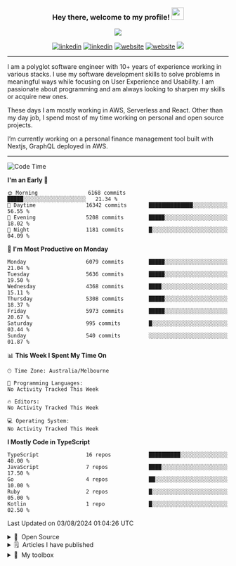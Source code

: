 <!--
colors
  - yellow: #F7D767
  - red: #F75C7E
  - black: 20222E
-->

<h3 align="center">
  Hey there, welcome to my profile! <img src="https://media.giphy.com/media/hvRJCLFzcasrR4ia7z/giphy.gif" width="28">
</h3>

<p align="center">
  <a href="https://github.com/DenverCoder1/readme-typing-svg"><img src="https://readme-typing-svg.herokuapp.com/?lines=Polyglot%20software%20Engineer%3B10%2B%20years%20of%20experience%3BSpecialised%20in%20Serverless%20and%20AWS%3BProud%20father%20of%20twin%20daughters;Learn%20all%20the%20things&center=true&width=440&height=45&color=F7D767&vCenter=true&size=22"></a>
</p>

<p align="center">
  <a href="https://linkedin.com/in/adikari" target="_blank"><img src="https://img.shields.io/badge/-LinkedIn-F75C7E?style=flat-square&logo=Linkedin&logoColor=white" alt="linkedin"/></a>
    <a href="https://twitter.com/adikari" target="_blank"><img src="https://img.shields.io/badge/-Twitter-F75C7E?style=flat-square&logo=Twitter&logoColor=white" alt="linkedin"/></a>
    <a href="https://subash.com.au" target="_blank"><img src="https://img.shields.io/badge/Website-F75C7E?style=flat-square&logo=google-chrome&logoColor=white" alt="website"/></a>
    <a href="https://medium.com/@adikari" target="_blank"><img src="https://img.shields.io/badge/Medium-F75C7E?style=flat-square&logo=medium&logoColor=white" alt="website"/></a>
  <img src="https://shields-io-visitor-counter.herokuapp.com/badge?page=adikari.adikari&style=flat-square&color=F75C7E&labelColor=F75C7E&logo=GitHub" />
</p>

<hr />

<p align="left">
I am a polyglot software engineer with 10+ years of experience working in various stacks. I use my software development skills to solve problems in meaningful ways while focusing on User Experience and Usability. I am passionate about programming and am always looking to sharpen my skills or acquire new ones.

These days I am mostly working in AWS, Serverless and React. Other than my day job, I spend most of my time working on personal and open source projects.

I’m currently working on a personal finance management tool built with Nextjs, GraphQL deployed in AWS.
</p>

<hr/>

<!--START_SECTION:waka-->
![Code Time](http://img.shields.io/badge/Code%20Time-3%2C417%20hrs%2035%20mins-blue)

**I'm an Early 🐤** 

```text
🌞 Morning                6168 commits        █████░░░░░░░░░░░░░░░░░░░░   21.34 % 
🌆 Daytime                16342 commits       ██████████████░░░░░░░░░░░   56.55 % 
🌃 Evening                5208 commits        █████░░░░░░░░░░░░░░░░░░░░   18.02 % 
🌙 Night                  1181 commits        █░░░░░░░░░░░░░░░░░░░░░░░░   04.09 % 
```
📅 **I'm Most Productive on Monday** 

```text
Monday                   6079 commits        █████░░░░░░░░░░░░░░░░░░░░   21.04 % 
Tuesday                  5636 commits        █████░░░░░░░░░░░░░░░░░░░░   19.50 % 
Wednesday                4368 commits        ████░░░░░░░░░░░░░░░░░░░░░   15.11 % 
Thursday                 5308 commits        █████░░░░░░░░░░░░░░░░░░░░   18.37 % 
Friday                   5973 commits        █████░░░░░░░░░░░░░░░░░░░░   20.67 % 
Saturday                 995 commits         █░░░░░░░░░░░░░░░░░░░░░░░░   03.44 % 
Sunday                   540 commits         ░░░░░░░░░░░░░░░░░░░░░░░░░   01.87 % 
```


📊 **This Week I Spent My Time On** 

```text
🕑︎ Time Zone: Australia/Melbourne

💬 Programming Languages: 
No Activity Tracked This Week

🔥 Editors: 
No Activity Tracked This Week

💻 Operating System: 
No Activity Tracked This Week
```

**I Mostly Code in TypeScript** 

```text
TypeScript               16 repos            ██████████░░░░░░░░░░░░░░░   40.00 % 
JavaScript               7 repos             ████░░░░░░░░░░░░░░░░░░░░░   17.50 % 
Go                       4 repos             ██░░░░░░░░░░░░░░░░░░░░░░░   10.00 % 
Ruby                     2 repos             █░░░░░░░░░░░░░░░░░░░░░░░░   05.00 % 
Kotlin                   1 repo              █░░░░░░░░░░░░░░░░░░░░░░░░   02.50 % 
```




 Last Updated on 03/08/2024 01:04:26 UTC
<!--END_SECTION:waka-->

<details>
  <summary>🤖&nbsp; Open Source</summary>
  <br />

  <table>
    <thead align="center">
      <tr border: none;>
        <td><b>💻 Projects</b></td>
        <td><b>🌟 Stars</b></td>
        <td><b>🍴 Forks</b></td>
        <td><b>🐛 Issues</b></td>
        <td><b>🔔 Pull Requests</b></td>
        <td><b>👨‍💻 Language</b></td>
      </tr>
    </thead>
    <tbody>
       <tr>
	      <td><a href="https://github.com/ACloudGuru/serverless-plugin-aws-alerts">Serverless Plugin AWS Alerts</a></td>
        <td><img alt="Stars" src="https://img.shields.io/github/stars/ACloudGuru/serverless-plugin-aws-alerts?style=flat-square&labelColor=F75C7E&color=F7D767"/></td>
        <td><img alt="Forks" src="https://img.shields.io/github/forks/ACloudGuru/serverless-plugin-aws-alerts?style=flat-square&labelColor=F75C7E&color=F7D767"/></td>
        <td><img alt="Issues" src="https://img.shields.io/github/issues/ACloudGuru/serverless-plugin-aws-alerts?style=flat-square&labelColor=F75C7E&color=F7D767"/></td>
        <td><img alt="Pull Requests" src="https://img.shields.io/github/issues-pr/ACloudGuru/serverless-plugin-aws-alerts?style=flat-square&labelColor=F75C7E&color=F7D767"/></td>
        <td><img alt="Language" src="https://img.shields.io/github/languages/top/ACloudGuru/serverless-plugin-aws-alerts?style=flat-square&labelColor=F75C7E&color=F7D767"/></td>
      </tr>
      <tr>
	      <td><a href="https://github.com/chronotc/monorepo-diff-buildkite-plugin">Buildkite Monorepo Plugin</a></td>
        <td><img alt="Stars" src="https://img.shields.io/github/stars/chronotc/monorepo-diff-buildkite-plugin?style=flat-square&labelColor=F75C7E&color=F7D767"/></td>
        <td><img alt="Forks" src="https://img.shields.io/github/forks/chronotc/monorepo-diff-buildkite-plugin?style=flat-square&labelColor=F75C7E&color=F7D767"/></td>
        <td><img alt="Issues" src="https://img.shields.io/github/issues/chronotc/monorepo-diff-buildkite-plugin?style=flat-square&labelColor=F75C7E&color=F7D767"/></td>
        <td><img alt="Pull Requests" src="https://img.shields.io/github/issues-pr/chronotc/monorepo-diff-buildkite-plugin?style=flat-square&labelColor=F75C7E&color=F7D767"/></td>
        <td><img alt="Language" src="https://img.shields.io/github/languages/top/chronotc/monorepo-diff-buildkite-plugin?style=flat-square&labelColor=F75C7E&color=F7D767"/></td>
      </tr>
      <tr>
	      <td><a href="https://github.com/ACloudGuru/oprah">Oprah</a></td>
        <td><img alt="Stars" src="https://img.shields.io/github/stars/ACloudGuru/oprah?style=flat-square&labelColor=F75C7E&color=F7D767"/></td>
        <td><img alt="Forks" src="https://img.shields.io/github/forks/ACloudGuru/oprah?style=flat-square&labelColor=F75C7E&color=F7D767"/></td>
        <td><img alt="Issues" src="https://img.shields.io/github/issues/ACloudGuru/oprah?style=flat-square&labelColor=F75C7E&color=F7D767"/></td>
        <td><img alt="Pull Requests" src="https://img.shields.io/github/issues-pr/ACloudGuru/oprah?style=flat-square&labelColor=F75C7E&color=F7D767"/></td>
        <td><img alt="Language" src="https://img.shields.io/github/languages/top/ACloudGuru/oprah?style=flat-square&labelColor=F75C7E&color=F7D767"/></td>
      </tr>
    </tbody>
</table>
</details>

<!-- Recent medium articles -->
<details>
  <summary>🗒&nbsp; Articles I have published</summary>
  <br />

- [Dependency injection in Javascript](https://medium.com/geekculture/dependency-injection-in-javascript-2d2e4ad9df49) - Tips on doing dependency injection using vanilla javascript!

- [Build and deploy GraphQL Server in AWS](https://medium.com/swlh/how-to-build-and-deploy-graphql-server-in-aws-lambda-using-nodejs-and-cloudformation-3e658cf9626f) - Build and deploy GraphQL Server in AWS Lambda using nodejs and cloudformation

- [Set up CI Pipeline for monorepo in Buildkite](https://medium.com/geekculture/set-up-continuous-integration-for-monorepo-using-buildkite-61539bb0ed76) - Set up continuous integration for Monorepo using Buildkite

- [Prepare for AWS CSA Certificate Exam](https://medium.com/@adikari/preparing-for-aws-certification-solutions-architect-associate-b3817eb627d8) - Tips of AWS Certificate Preparation

- [Vim style copy paste in linux](https://medium.com/@adikari/vim-style-copy-paste-in-tmux-dd6f1dc37c0e) - Tips on setting up Vim style copy paste in Tmux

- [Resume bash script after reboot](https://medium.com/@adikari/resume-bash-script-after-reboot-6fc0371491c8) - Tips on writing bash script that can resume after machine reboot

- [Set up laravel app with docker](https://medium.com/@adikari/setting-up-laravel-with-docker-part-1-d7d101cf864c) - 3 part series on running Laravel app in Docker

  [Read all articles >](https://medium.com/@adikari)
</details>

<details>
  <summary>🧰&nbsp; My toolbox</summary>
  <br />
  <ul>
    <li><b>OS:</b> Mac OSX, Linux</li>
      <li><b>Laptop: </b> Macbook Pro (i7)</li>
    <li><b>Browser: </b> Chrome, Brave</li>
      <li><b>Terminal: </b> iTerm (ZSH with Oh My Zsh)</li>
      <li><b>Code Editor:</b> Neo Vim</li>
  <li><b>Platform:</b> AWS, Serverless, Buildkite</li>
  <li><b>Language / Frameworks:</b> Javascript, Nodejs, Go, Nextjs, Serverless Framework</li>
      <li><b>To Stay Updated:</b> Dev.to, Medium, Twitter, Github, Egghead.</li>
      <br />
    💻&nbsp; Checkout My Dotfiles Configrations <a href="https://github.com/adikari/dotfiles">Here</a>.
  </ul>
</details>

